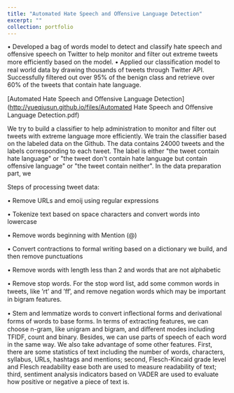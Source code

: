 ```yaml
---
title: "Automated Hate Speech and Oﬀensive Language Detection"
excerpt: ""
collection: portfolio
---
```



•	Developed a bag of words model to detect and classify hate speech and offensive speech on Twitter to help monitor and filter out extreme tweets more efficiently based on the model. 
•	Applied our classiﬁcation model to real world data by drawing thousands of tweets through Twitter API. Successfully filtered out over 95% of the benign class and retrieve over 60% of the tweets that contain hate language.


[Automated Hate Speech and Oﬀensive Language Detection](http://yueqiusun.github.io/files/Automated Hate Speech and Oﬀensive Language Detection.pdf)


We try to build a classifier to help administration to monitor and filter out tweets with extreme language more efficiently. We train the classifier based on the labeled data on the Github. The data contains 24000 tweets and the labels corresponding to each tweet. The label is either "the tweet contain hate language" or "the tweet don't contain hate language but contain offensive language" or "the tweet contain neither". In the data preparation part, we 

Steps of processing tweet data:

• Remove URLs and emoij using regular expressions

• Tokenize text based on space characters and convert words into lowercase

• Remove words beginning with Mention (@)

• Convert contractions to formal writing based on a dictionary we build, and then remove punctuations

• Remove words with length less than 2 and words that are not alphabetic

• Remove stop words. For the stop word list, add some common words in tweets, like ’rt’ and ’ﬀ’, and remove negation words which may be important in bigram features.

• Stem and lemmatize words to convert inﬂectional forms and derivational forms of words to base forms. In terms of extracting features, we can choose n-gram, like unigram and bigram, and diﬀerent modes including TFIDF, count and binary. Besides, we can use parts of speech of each word in the same way. We also take advantage of some other features. First, there are some statistics of text including the number of words, characters, syllabus, URLs, hashtags and mentions; second, Flesch-Kincaid grade level and Flesch readability ease both are used to measure readability of text; third, sentiment analysis indicators based on VADER are used to evaluate how positive or negative a piece of text is.




